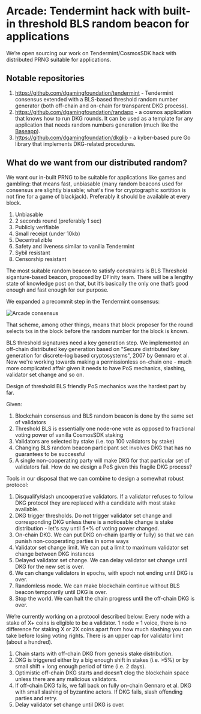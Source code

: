 # Arcade: Tendermint hack with built-in threshold BLS random beacon for applications

We’re open sourcing our work on Tendermint/CosmosSDK hack with distributed PRNG suitable for applications. 

## Notable repositories
1. https://github.com/dgamingfoundation/tendermint - Tendermint consensus extended with a BLS-based threshold random number generator (both off-chain and on-chain for transparent DKG process). 
2. https://github.com/dgamingfoundation/randapp - a cosmos application that knows how to run DKG rounds. It can be used as a template for any application that needs random numbers generation (much like the [Baseapp](https://cosmos.network/docs/concepts/baseapp.html)).
3. https://github.com/dgamingfoundation/dkglib - a kyber-based pure Go library that implements DKG-related procedures.
 
## What do we want from our distributed random?

We want our in-built PRNG to be suitable for applications like games and gambling: that means fast, unbiasable (many random beacons used for consensus are slightly biasable; what's fine for cryptographic sortition is not fine for a game of blackjack). Preferably it should be available at every block. 



1. Unbiasable
2. 2 seconds round (preferably 1 sec)
3. Publicly verifiable
4. Small receipt (under 10kb)
5. Decentralizible 
6. Safety and liveness similar to vanilla Tendermint
7. Sybil resistant
8. Censorship resistant

The most suitable random beacon to satisfy constraints is BLS Threshold siganture-based beacon, proposed by DFinity team. There will be a lengthy state of knowledge post on that, but it’s basically the only one that’s good enough and fast enough for our purpose. 

We expanded a precommit step in the Tendermint consensus:  

![Arcade consensus](https://github.com/dgamingfoundation/tendermint/blob/dcr-random/docs/imgs/arcade_consensus.png?raw=true)

That scheme, among other things, means that block proposer for the round selects txs in the block before the random number for the block is known. 

BLS threshold signatures need a key generation step. We implemented an off-chain distributed key generation based on "Secure distributed key generation for discrete-log based cryptosystems", 2007 by Gennaro et al. Now we're working towards making a permissionless on-chain one - much more complicated affair given it needs to have PoS mechanics, slashing, validator set change and so on. 

Design of threshold BLS friendly PoS mechanics was the hardest part by far. 

Given:
1. Blockchain consensus and BLS random beacon is done by the same set of validators
2. Threshold BLS is essentially one node-one vote as opposed to fractional voting power of vanilla CosmosSDK staking
3. Validators are selected by stake (i.e. top 100 validators by stake)
4. Changing BLS random beacon participant set involves DKG that has no guarantees to be successful
5. A single non-cooperating party will make DKG for that particular set of validators fail.
How do we design a PoS given this fragile DKG process?

Tools in our disposal that we can combine to design a somewhat robust protocol:
1. Disqualify/slash uncooperative validators. If a validator refuses to follow DKG protocol they are replaced with a candidate with most stake available.
2. DKG trigger thresholds. Do not trigger validator set change and corresponding DKG unless there is a noticeable change is stake distribution  - let's say until 5+% of voting power changed.
3. On-chain DKG. We can put DKG on-chain (partly or fully) so that we can punish non-cooperating parties in some ways
4. Validator set change limit. We can put a limit to maximum validator set change between DKG instances
5. Delayed validator set change. We can delay validator set change until DKG for the new set is over. 
6. We can change validators in epochs, with epoch not ending until DKG is over.
7. Randomless mode. We can make blockchain continue without BLS beacon temporarily until DKG is over.
8. Stop the world. We can halt the chain progress until the off-chain DKG is over.

We’re currently working on a protocol described below:
Every node with a stake of X+ coins is eligible to be a validator. 1 node = 1 voice, there is no difference for staking X or 2X coins apart from how much slashing you can take before losing voting rights. There is an upper cap for validator limit (about a hundred). 
1. Chain starts with off-chain DKG from genesis stake distribution.   
2. DKG is triggered either by a big enough shift in stakes (i.e. >5%) or by small shift + long enough period of time (i.e. 2 days).
3. Optimistic off-chain DKG starts and doesn’t clog the blockchain space unless there are any malicious validators.
4. If off-chain DKG fails, we fall back on fully on-chain Gennaro et al. DKG with small slashing of byzantine actors. If DKG fails, slash offending parties and retry.
5. Delay validator set change until DKG is over.

